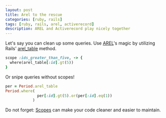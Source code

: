 ```yaml
---
layout: post
title: Arel to the rescue
categories: [ruby, rails]
tags: [ruby, rails, arel, activerecord]
description: AREL and Activerecord play nicely together
---
```


Let's say you can clean up some queries. Use [AREL](https://github.com/rails/arel)'s magic by utilizing Rails' [arel_table](https://apidock.com/rails/ActiveRecord/Core/ClassMethods/arel_table) method.

``` ruby
scope :ids_greater_than_five, -> {
  where(arel_table[:id].gt(5))
}
```

Or snipe queries without scopes!
``` ruby
per = Period.arel_table
Period.where(
              per[:id].gt(5).or(per[:id].eq(1))
            )
```

Do not forget: [Scopes](http://guides.rubyonrails.org/active_record_querying.html#scopes) can make your code cleaner and easier to maintain.
